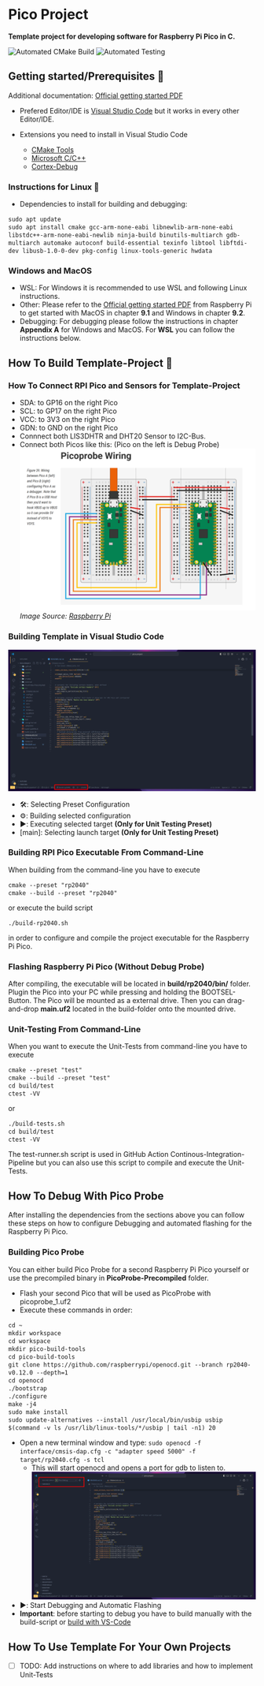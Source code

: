 # Pico Project
**Template project for developing software for Raspberry Pi Pico in C.**

![Automated CMake Build](https://github.com/KurtWagner23/pico-project/actions/workflows/build-ci.yml/badge.svg)
![Automated Testing](https://github.com/KurtWagner23/pico-project/actions/workflows/ci.yml/badge.svg) 

## Getting started/Prerequisites :rocket:

Additional documentation: [Official getting started PDF](https://datasheets.raspberrypi.com/pico/getting-started-with-pico.pdf)

- Prefered Editor/IDE is [Visual Studio Code](https://code.visualstudio.com/) but it works in every other Editor/IDE.

- Extensions you need to install in Visual Studio Code
  - [CMake Tools](https://marketplace.visualstudio.com/items?itemName=ms-vscode.cmake-tools)
  - [Microsoft C/C++](https://marketplace.visualstudio.com/items?itemName=ms-vscode.cpptools)
  - [Cortex-Debug](https://marketplace.visualstudio.com/items?itemName=marus25.cortex-debug)

### Instructions for Linux :penguin:

- Dependencies to install for building and debugging:
```shell
sudo apt update
sudo apt install cmake gcc-arm-none-eabi libnewlib-arm-none-eabi libstdc++-arm-none-eabi-newlib ninja-build binutils-multiarch gdb-multiarch automake autoconf build-essential texinfo libtool libftdi-dev libusb-1.0-0-dev pkg-config linux-tools-generic hwdata
```

### Windows and MacOS
- WSL:
For Windows it is recommended to use WSL and following Linux instructions.  
- Other:
Please refer to the [Official getting started PDF](https://datasheets.raspberrypi.com/pico/getting-started-with-pico.pdf) from Raspberry Pi to get started with MacOS in chapter **9.1** and Windows in chapter **9.2**.  
- Debugging:
For debugging please follow the instructions in chapter **Appendix A** for Windows and MacOS. For **WSL** you can follow the instructions below.

## How To Build Template-Project :hammer:

### How To Connect RPI Pico and Sensors for Template-Project
- SDA: to GP16 on the right Pico
- SCL: to GP17 on the right Pico
- VCC: to 3V3 on the right Pico
- GDN: to GND on the right Pico
- Connnect both LIS3DHTR and DHT20 Sensor to I2C-Bus.
- Connect both Picos like this: (Pico on the left is Debug Probe)
![alt text](assets/PicoProbeWiring.png)
*Image Source: [Raspberry Pi]([source_link_here](https://datasheets.raspberrypi.com/pico/getting-started-with-pico.pdf))*

### Building Template in Visual Studio Code
  
![alt text](assets/VS-Code.png)

- :hammer_and_wrench:: Selecting Preset Configuration
- :gear:: Building selected configuration
- :arrow_forward:: Executing selected target **(Only for Unit Testing Preset)**
- [main]: Selecting launch target **(Only for Unit Testing Preset)** 

### Building RPI Pico Executable From Command-Line
When building from the command-line you have to execute
```shell
cmake --preset "rp2040"
cmake --build --preset "rp2040"
```
or execute the build script
```shell
./build-rp2040.sh
``` 
in order to configure and compile the project executable for the Raspberry Pi Pico. 
 
### Flashing Raspberry Pi Pico (Without Debug Probe)
After compiling, the executable will be located in **build/rp2040/bin/** folder. 
Plugin the Pico into your PC while pressing and holding the BOOTSEL-Button. The Pico will be mounted as a external drive. Then you can drag-and-drop **main.uf2** located in the build-folder onto the mounted drive. 

### Unit-Testing From Command-Line
When you want to execute the Unit-Tests from command-line you have to execute
```shell
cmake --preset "test"
cmake --build --preset "test"
cd build/test
ctest -VV
```
or 
```shell
./build-tests.sh
cd build/test
ctest -VV
```
The test-runner.sh script is used in GitHub Action Continous-Integration-Pipeline but you can also use this script to compile and execute the Unit-Tests.

## How To Debug With Pico Probe
After installing the dependencies from the sections above you can follow these steps on how to configure Debugging and automated flashing for the Raspberry Pi Pico. 

### Building Pico Probe 
You can either build Pico Probe for a second Raspberry Pi Pico yourself or use the precompiled binary in **PicoProbe-Precompiled** folder.  
- Flash your second Pico that will be used as PicoProbe with picoprobe_1.uf2
- Execute these commands in order:
```shell
cd ~
mkdir workspace
cd workspace
mkdir pico-build-tools 
cd pico-build-tools
git clone https://github.com/raspberrypi/openocd.git --branch rp2040-v0.12.0 --depth=1
cd openocd
./bootstrap
./configure
make -j4
sudo make install
sudo update-alternatives --install /usr/local/bin/usbip usbip $(command -v ls /usr/lib/linux-tools/*/usbip | tail -n1) 20
```
- Open a new terminal window and type: ```sudo openocd -f interface/cmsis-dap.cfg -c "adapter speed 5000" -f target/rp2040.cfg -s tcl```
  - This will start openocd and opens a port for gdb to listen to.
![alt text](assets/Pico-Debug.png)
- :arrow_forward:: Start Debugging and Automatic Flashing
- **Important**: before starting to debug you have to build manually with the build-script or [build with VS-Code](#building-template-in-visual-studio-code)

## How To Use Template For Your Own Projects
- [ ] TODO: Add instructions on where to add libraries and how to implement Unit-Tests






